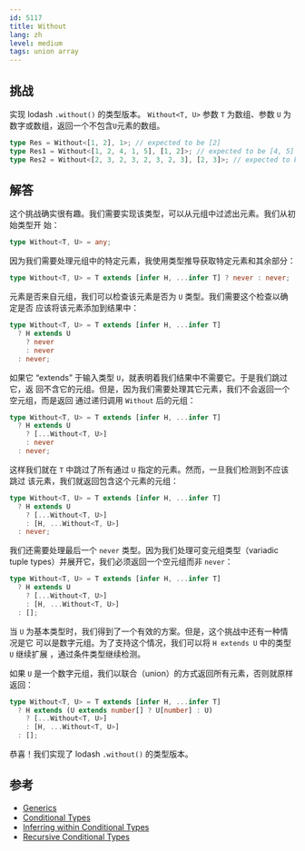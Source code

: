 ```yaml
---
id: 5117
title: Without
lang: zh
level: medium
tags: union array
---
```


## 挑战

实现 lodash `.without()` 的类型版本。 `Without<T, U>` 参数 `T` 为数组、参数 `U`
为数字或数组，返回一个不包含`U`元素的数组。

```typescript
type Res = Without<[1, 2], 1>; // expected to be [2]
type Res1 = Without<[1, 2, 4, 1, 5], [1, 2]>; // expected to be [4, 5]
type Res2 = Without<[2, 3, 2, 3, 2, 3, 2, 3], [2, 3]>; // expected to be []
```

## 解答

这个挑战确实很有趣。我们需要实现该类型，可以从元组中过滤出元素。我们从初始类型开
始：

```typescript
type Without<T, U> = any;
```

因为我们需要处理元组中的特定元素，我使用类型推导获取特定元素和其余部分：

```typescript
type Without<T, U> = T extends [infer H, ...infer T] ? never : never;
```

元素是否来自元组，我们可以检查该元素是否为 `U` 类型。我们需要这个检查以确定是否
应该将该元素添加到结果中：

```typescript
type Without<T, U> = T extends [infer H, ...infer T]
  ? H extends U
    ? never
    : never
  : never;
```

如果它 “extends” 于输入类型 `U`，就表明着我们结果中不需要它。于是我们跳过它，返
回不含它的元组。但是，因为我们需要处理其它元素，我们不会返回一个空元组，而是返回
通过递归调用 `Without` 后的元组：

```typescript
type Without<T, U> = T extends [infer H, ...infer T]
  ? H extends U
    ? [...Without<T, U>]
    : never
  : never;
```

这样我们就在 `T` 中跳过了所有通过 `U` 指定的元素。然而，一旦我们检测到不应该跳过
该元素，我们就返回包含这个元素的元组：

```typescript
type Without<T, U> = T extends [infer H, ...infer T]
  ? H extends U
    ? [...Without<T, U>]
    : [H, ...Without<T, U>]
  : never;
```

我们还需要处理最后一个 `never` 类型。因为我们处理可变元组类型（variadic tuple
types）并展开它，我们必须返回一个空元组而非 `never`：

```typescript
type Without<T, U> = T extends [infer H, ...infer T]
  ? H extends U
    ? [...Without<T, U>]
    : [H, ...Without<T, U>]
  : [];
```

当 `U` 为基本类型时，我们得到了一个有效的方案。但是，这个挑战中还有一种情况是它
可以是数字元组。为了支持这个情况，我们可以将 `H extends U` 中的类型 `U` 继续扩展
，通过条件类型继续检测。

如果 `U` 是一个数字元组，我们以联合（union）的方式返回所有元素，否则就原样返回：

```typescript
type Without<T, U> = T extends [infer H, ...infer T]
  ? H extends (U extends number[] ? U[number] : U)
    ? [...Without<T, U>]
    : [H, ...Without<T, U>]
  : [];
```

恭喜！我们实现了 lodash `.without()` 的类型版本。

## 参考

- [Generics](https://www.typescriptlang.org/docs/handbook/2/generics.html)
- [Conditional Types](https://www.typescriptlang.org/docs/handbook/2/conditional-types.html)
- [Inferring within Conditional Types](https://www.typescriptlang.org/docs/handbook/2/conditional-types.html#inferring-within-conditional-types)
- [Recursive Conditional Types](https://www.typescriptlang.org/docs/handbook/release-notes/typescript-4-1.html#recursive-conditional-types)
